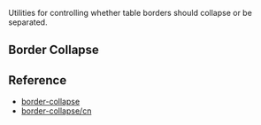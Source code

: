 Utilities for controlling whether table borders should collapse or be separated.

## Border Collapse


## Reference


- [border-collapse](https://tailwindcss.com/docs/border-collapse)
- [border-collapse/cn](https://tailwindcss.cn/docs/border-collapse)